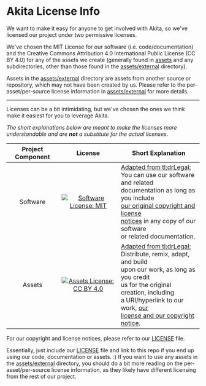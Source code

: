 # Akita License Info

We want to make it easy for anyone to get involved with Akita, so we've licensed our project under two permissive licenses.

We've chosen the MIT License for our software (i.e. code/documentation) and the Creative Commons Attribution 4.0 International Public License (CC BY 4.0) for any of the assets we create (generally found in [assets](../assets) and any subdirectories, other than those found in the [assets/external](../assets/external) directory).

Assets in the [assets/external](../assets/external) directory are assets from another source or repository, which may not have been created by us. Please refer to the per-asset/per-source license information in [assets/external](../assets/external) for more details.

---

Licenses can be a bit intimidating, but we've chosen the ones we think make it easiest for you to leverage Akita.

_The short explanations below are meant to make the licenses more understandable and are **not** a substitute for the actual licenses._

| Project Component | License | Short Explanation
|:---:|:---:|---|
| Software | [![Software License: MIT](https://img.shields.io/badge/License-MIT-yellow.svg)](https://opensource.org/licenses/MIT) | [Adapted from tl;drLegal:](https://tldrlegal.com/license/mit-license)<br>You can use our software and related<br>documentation as long as you include<br>[our original copyright and license<br>notices](../LICENSE) in any copy of our software<br>or related documentation. |
| Assets | [![Assets License: CC BY 4.0](https://img.shields.io/badge/License-CC%20BY%204.0-lightgrey.svg)](https://creativecommons.org/licenses/by/4.0/) | [Adapted from tl;drLegal:](https://tldrlegal.com/license/creative-commons-attribution-4.0-international-(cc-by-4))<br>Distribute, remix, adapt, and build<br>upon our work, as long as you credit<br>us for the original creation, including<br>a URI/hyperlink to our work, [our <br>license and our copyright notice](../LICENSE).|

For our copyright and license notices, please refer to our [LICENSE](../LICENSE) file.

Essentially, just include our [LICENSE](../LICENSE) file and link to this repo if you end up using our code, documentation or assets. :) If you want to use any assets in the [assets/external](../assets/external) directory, you should do a bit more reading on the per-asset/per-source license information, as they likely have different licensing from the rest of our project.
